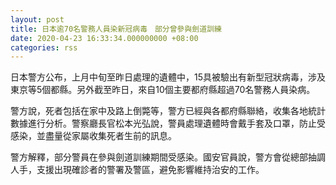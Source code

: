 ```yaml
---
layout: post
title: 日本逾70名警務人員染新冠病毒　部分曾參與劍道訓練
date: 2020-04-23 16:33:34.000000000 +08:00
categories: rss
---
```


日本警方公布，上月中旬至昨日處理的遺體中，15具被驗出有新型冠狀病毒，涉及東京等5個都縣。另外截至昨日，來自10個主要都府縣超過70名警務人員染病。

警方說，死者包括在家中及路上倒斃等，警方已經與各都府縣聯絡，收集各地統計數據進行分析。警察廳長官松本光弘說，警員處理遺體時會戴手套及口罩，防止受感染，並盡量從家屬收集死者生前的訊息。

警方解釋，部分警員在參與劍道訓練期間受感染。國安官員說，警方會從總部抽調人手，支援出現確診者的警署及警區，避免影響維持治安的工作。
